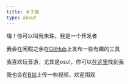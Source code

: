 ```yaml
---
title: 关于我
type: about
---
```


嗨！你可以叫我朱珠，我是一个开发者

我会在闲暇之余在[GitHub](https://github.com/Zhoucheng133)上发布一些有趣的工具

我喜欢玩音游，尤其是osu!，你可以[在这里](https://osu.ppy.sh/users/11444852)找到我

我也会在[B站](https://space.bilibili.com/5129395)上传一些视频，欢迎围观